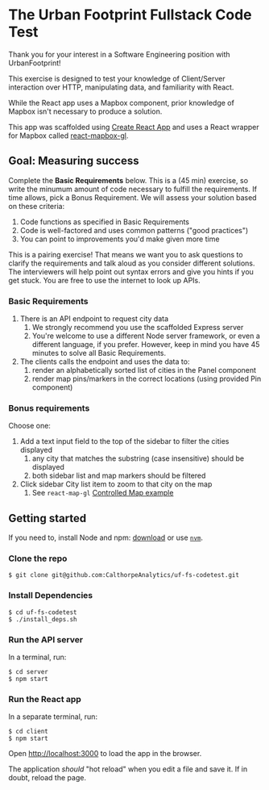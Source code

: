 # The Urban Footprint Fullstack Code Test

Thank you for your interest in a Software Engineering position with UrbanFootprint!

This exercise is designed to test your knowledge of Client/Server interaction over HTTP, manipulating data, and familiarity with React.

While the React app uses a Mapbox component, prior knowledge of Mapbox isn't necessary to produce a solution.

This app was scaffolded using [Create React App](https://reactjs.org/docs/create-a-new-react-app.html) and uses a React wrapper for Mapbox called [react-mapbox-gl](https://visgl.github.io/react-map-gl/).

## Goal: Measuring success

Complete the **Basic Requirements** below. This is a  (45 min) exercise, so write the minumum amount of code necessary to fulfill the requirements. If time allows, pick a Bonus Requirement. We will assess your solution based on these criteria:

1. Code functions as specified in Basic Requirements
2. Code is well-factored and uses common patterns ("good practices")
3. You can point to improvements you'd make given more time

This is a pairing exercise! That means we want you to ask questions to clarify the requirements and talk aloud as you consider different solutions. The interviewers will help point out syntax errors and give you hints if you get stuck. You are free to use the internet to look up APIs.

### Basic Requirements
1. There is an API endpoint to request city data
   1. We strongly recommend you use the scaffolded Express server
   2. You're welcome to use a different Node server framework, or even a different language, if you prefer. However, keep in mind you have 45 minutes to solve all Basic Requirements.
2. The clients calls the endpoint and uses the data to:
   1. render an alphabetically sorted list of cities in the Panel component
   2. render map pins/markers in the correct locations (using provided Pin component)

### Bonus requirements

Choose one:
1. Add a text input field to the top of the sidebar to filter the cities displayed
   1. any city that matches the substring (case insensitive) should be displayed
   2. both sidebar list and map markers should be filtered
2. Click sidebar City list item to zoom to that city on the map
   1. See `react-map-gl` [Controlled Map example](https://visgl.github.io/react-map-gl/docs/get-started/state-management#controlled-map)

## Getting started

If you need to, install Node and npm: [download](https://nodejs.org/en/download/) or use [`nvm`](https://github.com/nvm-sh/nvm#installing-and-updating).

### Clone the repo

```
$ git clone git@github.com:CalthorpeAnalytics/uf-fs-codetest.git
```

### Install Dependencies

```
$ cd uf-fs-codetest
$ ./install_deps.sh
```

### Run the API server

In a terminal, run:

```
$ cd server
$ npm start
```
### Run the React app

In a separate terminal, run:

```
$ cd client
$ npm start
```


Open [http://localhost:3000](http://localhost:3000) to load the app in the browser.

The application _should_ "hot reload" when you edit a file and save it. If in doubt, reload the page.
